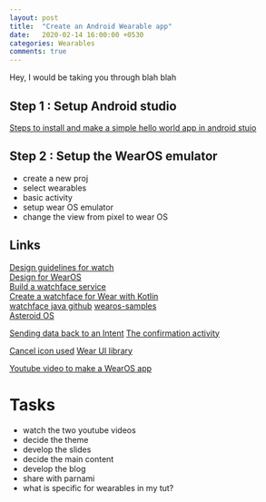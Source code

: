 ```yaml
---
layout: post
title:  "Create an Android Wearable app"
date:   2020-02-14 16:00:00 +0530
categories: Wearables
comments: true
---
```


Hey, I would be taking you through blah blah 

## Step 1 : Setup Android studio

[Steps to install and make a simple hello world app in android stuio](https://codelabs.developers.google.com/codelabs/android-training-hello-world/index.html?index=..%2F..index#0)

## Step 2 : Setup the WearOS emulator

- create a new proj
- select wearables
- basic activity
- setup wear OS emulator
- change the view from pixel to wear OS



## Links
[Design guidelines for watch](https://developer.android.com/training/wearables/watch-faces/designing.html#DesignGuidelines)  
[Design for WearOS](https://developer.android.com/design/wear)  
[Build a watchface service](https://developer.android.com/training/wearables/watch-faces/service#create-project)  
[Create a watchface for Wear with Kotlin](https://codelabs.developers.google.com/codelabs/watchface-kotlin/index.html?index=..%2F..io2019#0)  
[watchface java github](https://github.com/googlecodelabs/watchface)
[wearos-samples](https://github.com/android/wear-os-samples)  
[Asteroid OS](https://github.com/AsteroidOS/asteroidos.org)  

<!-- **Android studio help**   -->
[Sending data back to an Intent](https://stackoverflow.com/questions/920306/sending-data-back-to-the-main-activity-in-android)
[The confirmation activity](https://developer.android.com/reference/androidx/wear/activity/ConfirmationActivity)

[Cancel icon used](https://www.flaticon.com/free-icon/cancel_447047?term=cancel&page=1&position=6)
[Wear UI library](https://developer.android.com/training/wearables/ui/wear-ui-library#deprecations)

[Youtube video to make a WearOS app](https://www.youtube.com/watch?v=vPlMzs0C-nI&t=1s)

# Tasks

- watch the two youtube videos
- decide the theme
- develop the slides
- decide the main content
- develop the blog
- share with parnami
- what is specific for wearables in my tut?